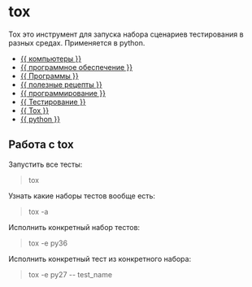 # tox

Tox это инструмент для запуска набора сценариев тестирования в разных средах.
Применяется в python.



- [{{ компьютеры }}](../../__tags/kompytery.md)
- [{{ программное обеспечение }}](../../__tags/programmnoe_obespechenie.md)
- [{{ Программы }}](../../__tags/programmy.md)
- [{{ полезные рецепты }}](../../__tags/poleznye_retsepty.md)
- [{{ программирование }}](../../__tags/programmirovanie.md)
- [{{ Тестирование }}](../../__tags/testirovanie.md)
- [{{ Tox }}](../../__tags/tox.md)
- [{{ python }}](../../__tags/python.md)


## Работа с tox

Запустить все тесты:

> tox

Узнать какие наборы тестов вообще есть:

> tox -a

Исполнить конкретный набор тестов:

> tox -e py36

Исполнить конкретный тест из конкретного набора:

> tox -e py27 -- test_name
